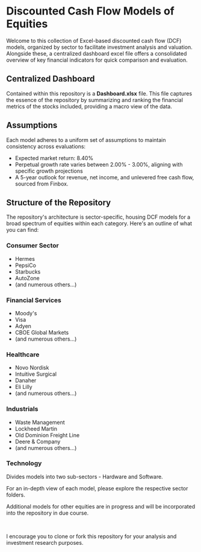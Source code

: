 # Discounted Cash Flow Models of Equities

Welcome to this collection of Excel-based discounted cash flow (DCF) models, organized by sector to facilitate investment analysis and valuation. Alongside these, a centralized dashboard excel file offers a consolidated overview of key financial indicators for quick comparison and evaluation.

## Centralized Dashboard
Contained within this repository is a **Dashboard.xlsx** file. This file captures the essence of the repository by summarizing and ranking the financial metrics of the stocks included, providing a macro view of the data.

## Assumptions
Each model adheres to a uniform set of assumptions to maintain consistency across evaluations:
- Expected market return: 8.40%
- Perpetual growth rate varies between 2.00% - 3.00%, aligning with specific growth projections
- A 5-year outlook for revenue, net income, and unlevered free cash flow, sourced from Finbox.

## Structure of the Repository

The repository's architecture is sector-specific, housing DCF models for a broad spectrum of equities within each category. Here's an outline of what you can find:

### Consumer Sector

- Hermes
- PepsiCo
- Starbucks
- AutoZone
- (and numerous others...)

### Financial Services

- Moody's
- Visa
- Adyen
- CBOE Global Markets
- (and numerous others...)

### Healthcare

- Novo Nordisk
- Intuitive Surgical
- Danaher
- Eli Lilly
- (and numerous others...)

### Industrials

- Waste Management
- Lockheed Martin
- Old Dominion Freight Line
- Deere & Company
- (and numerous others...)

### Technology
Divides models into two sub-sectors - Hardware and Software.

For an in-depth view of each model, please explore the respective sector folders.

Additional models for other equities are in progress and will be incorporated into the repository in due course.

<br>

I encourage you to clone or fork this repository for your analysis and investment research purposes.
